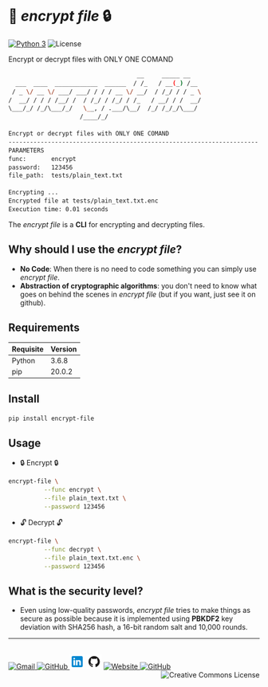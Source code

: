 # :page_with_curl:	_encrypt file_ :lock: 
[![Python 3](https://img.shields.io/badge/Python-3-blue.svg)](https://www.python.org/downloads/release/python-381/)
![License](https://img.shields.io/badge/Code%20License-MIT-blue.svg)

Encrypt or decrypt files with ONLY ONE COMAND
```bash
                                    __     _____ __   
  ___  ____  ____________  ______  / /_   / __(_) /__ 
 / _ \/ __ \/ ___/ ___/ / / / __ \/ __/  / /_/ / / _ \
/  __/ / / / /__/ /  / /_/ / /_/ / /_   / __/ / /  __/
\___/_/ /_/\___/_/   \__, / .___/\__/  /_/ /_/_/\___/ 
                    /____/_/                          

Encrypt or decrypt files with ONLY ONE COMAND 
----------------------------------------------------------------------
PARAMETERS
func:		encrypt
password:	123456
file_path:	tests/plain_text.txt

Encrypting ...
Encrypted file at tests/plain_text.txt.enc
Execution time: 0.01 seconds                        
```
The _encrypt file_ is a **CLI** for encrypting and decrypting files.

## Why should I use the _encrypt file_?
- **No Code**: When there is no need to code something you can simply use _encrypt file_.
- **Abstraction of cryptographic algorithms**: you don't need to know what goes on behind the scenes in _encrypt file_ (but if you want, just see it on github).

## Requirements
| Requisite      | Version  |
|----------------|----------|
| Python         | 3.6.8    |
| pip            | 20.0.2   |


## Install
```sh
pip install encrypt-file
```

## Usage
- :lock: Encrypt :lock:
```bash
encrypt-file \
          --func encrypt \
          --file plain_text.txt \
          --password 123456
```

- :unlock: Decrypt :unlock:
```bash
encrypt-file \
          --func decrypt \
          --file plain_text.txt.enc \
          --password 123456
```

## What is the security level?
- Even using low-quality passwords, _encrypt file_ tries to make things as secure as possible because it is implemented using **PBKDF2** key deviation with SHA256 hash, a 16-bit random salt and 10,000 rounds.

---

<p  align="left">
<br/>
<a href="mailto:brunocampos01@gmail.com" target="_blank"><img src="https://github.com/brunocampos01/devops/blob/master/images/email.png" alt="Gmail" width="30">
</a>
<a href="https://stackoverflow.com/users/8329698/bruno-campos" target="_blank"><img src="https://github.com/brunocampos01/devops/blob/master/images/stackoverflow.png" alt="GitHub" width="30">
</a>
<a href="https://www.linkedin.com/in/brunocampos01" target="_blank"><img src="https://github.com/brunocampos01/devops/blob/master/images/linkedin.png" alt="LinkedIn" width="30"></a>
<a href="https://github.com/brunocampos01" target="_blank"><img src="https://github.com/brunocampos01/devops/blob/master/images/github.png" alt="GitHub" width="30"></a>
<a href="https://brunocampos01.netlify.app/" target="_blank"><img src="https://github.com/brunocampos01/devops/blob/master/images/blog.png" alt="Website" width="30">
</a>
<a href="https://medium.com/@brunocampos01" target="_blank"><img src="https://github.com/brunocampos01/devops/blob/master/images/medium.png" alt="GitHub" width="30">
</a>
<a rel="license" href="http://creativecommons.org/licenses/by-sa/4.0/"><img alt="Creative Commons License" style="border-width:0" src="https://i.creativecommons.org/l/by-sa/4.0/88x31.png",  align="right" /></a><br/>
</p>
